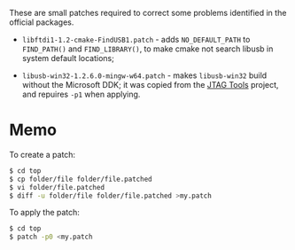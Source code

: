 These are small patches required to correct some problems identified in the official packages.

* `libftdi1-1.2-cmake-FindUSB1.patch` - adds `NO_DEFAULT_PATH` to `FIND_PATH()` and `FIND_LIBRARY()`, to make cmake not search libusb in system default locations;

* `libusb-win32-1.2.6.0-mingw-w64.patch` - makes `libusb-win32` build without the Microsoft DDK; it was copied from the [JTAG Tools](https://gitorious.org/jtag-tools/openocd-mingw-build-scripts) project, and repuires `-p1` when applying.

# Memo

To create a patch:

```bash
$ cd top
$ cp folder/file folder/file.patched
$ vi folder/file.patched
$ diff -u folder/file folder/file.patched >my.patch
```

To apply the patch:

```bash
$ cd top
$ patch -p0 <my.patch
```
